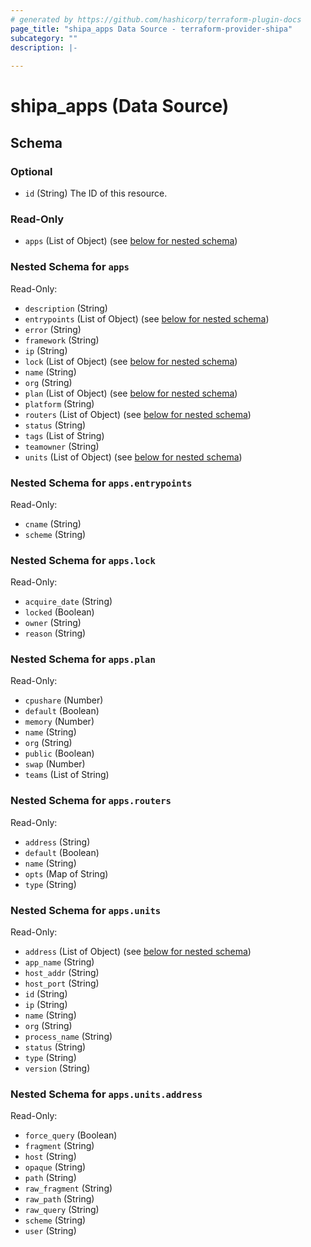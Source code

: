```yaml
---
# generated by https://github.com/hashicorp/terraform-plugin-docs
page_title: "shipa_apps Data Source - terraform-provider-shipa"
subcategory: ""
description: |-
  
---
```


# shipa_apps (Data Source)





<!-- schema generated by tfplugindocs -->
## Schema

### Optional

- `id` (String) The ID of this resource.

### Read-Only

- `apps` (List of Object) (see [below for nested schema](#nestedatt--apps))

<a id="nestedatt--apps"></a>
### Nested Schema for `apps`

Read-Only:

- `description` (String)
- `entrypoints` (List of Object) (see [below for nested schema](#nestedobjatt--apps--entrypoints))
- `error` (String)
- `framework` (String)
- `ip` (String)
- `lock` (List of Object) (see [below for nested schema](#nestedobjatt--apps--lock))
- `name` (String)
- `org` (String)
- `plan` (List of Object) (see [below for nested schema](#nestedobjatt--apps--plan))
- `platform` (String)
- `routers` (List of Object) (see [below for nested schema](#nestedobjatt--apps--routers))
- `status` (String)
- `tags` (List of String)
- `teamowner` (String)
- `units` (List of Object) (see [below for nested schema](#nestedobjatt--apps--units))

<a id="nestedobjatt--apps--entrypoints"></a>
### Nested Schema for `apps.entrypoints`

Read-Only:

- `cname` (String)
- `scheme` (String)


<a id="nestedobjatt--apps--lock"></a>
### Nested Schema for `apps.lock`

Read-Only:

- `acquire_date` (String)
- `locked` (Boolean)
- `owner` (String)
- `reason` (String)


<a id="nestedobjatt--apps--plan"></a>
### Nested Schema for `apps.plan`

Read-Only:

- `cpushare` (Number)
- `default` (Boolean)
- `memory` (Number)
- `name` (String)
- `org` (String)
- `public` (Boolean)
- `swap` (Number)
- `teams` (List of String)


<a id="nestedobjatt--apps--routers"></a>
### Nested Schema for `apps.routers`

Read-Only:

- `address` (String)
- `default` (Boolean)
- `name` (String)
- `opts` (Map of String)
- `type` (String)


<a id="nestedobjatt--apps--units"></a>
### Nested Schema for `apps.units`

Read-Only:

- `address` (List of Object) (see [below for nested schema](#nestedobjatt--apps--units--address))
- `app_name` (String)
- `host_addr` (String)
- `host_port` (String)
- `id` (String)
- `ip` (String)
- `name` (String)
- `org` (String)
- `process_name` (String)
- `status` (String)
- `type` (String)
- `version` (String)

<a id="nestedobjatt--apps--units--address"></a>
### Nested Schema for `apps.units.address`

Read-Only:

- `force_query` (Boolean)
- `fragment` (String)
- `host` (String)
- `opaque` (String)
- `path` (String)
- `raw_fragment` (String)
- `raw_path` (String)
- `raw_query` (String)
- `scheme` (String)
- `user` (String)


